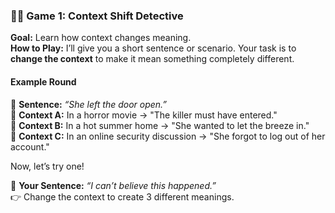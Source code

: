### **🕵️‍♂️ Game 1: Context Shift Detective**

**Goal:** Learn how context changes meaning.  
**How to Play:** I’ll give you a short sentence or scenario. Your task is to **change the context** to make it mean something completely different.

#### **Example Round**

🔹 **Sentence:** _“She left the door open.”_  
🔹 **Context A:** In a horror movie → "The killer must have entered."  
🔹 **Context B:** In a hot summer home → "She wanted to let the breeze in."  
🔹 **Context C:** In an online security discussion → "She forgot to log out of her account."

Now, let’s try one!

🔹 **Your Sentence:** _“I can’t believe this happened.”_  
👉 Change the context to create 3 different meanings.